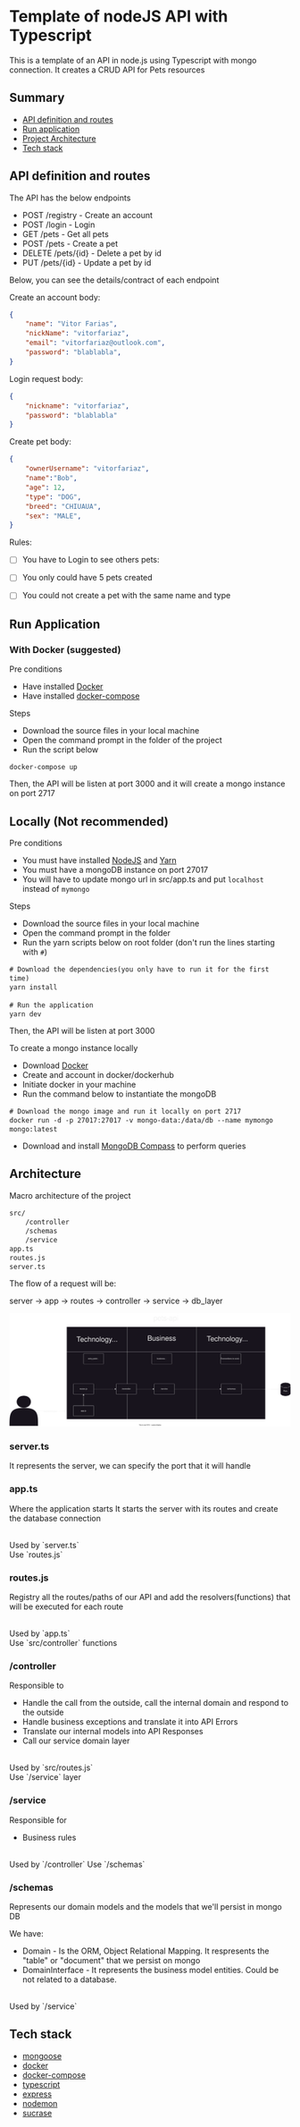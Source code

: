 # Template of nodeJS API with Typescript
This is a template of an API in node.js using Typescript with mongo connection.
It creates a CRUD API for Pets resources

## Summary
- [API definition and routes](#api-definition-and-routes)
- [Run application](#run-application)
- [Project Architecture](#architecture)
- [Tech stack](#tec)

## API definition and routes
The API has the below endpoints
- POST /registry - Create an account
- POST /login - Login 
- GET /pets - Get all pets
- POST /pets - Create a pet
- DELETE /pets/{id} - Delete a pet by id
- PUT /pets/{id} - Update a pet by id

Below, you can see the details/contract of each endpoint

Create an account body:
 ```json
 {
     "name": "Vitor Farias",
     "nickName": "vitorfariaz",
     "email": "vitorfariaz@outlook.com",
     "password": "blablabla",
 }
```

Login request body: 
```json
{
    "nickname": "vitorfariaz",
    "password": "blablabla"
}
```

Create pet body:
```json
{
    "ownerUsername": "vitorfariaz",
    "name":"Bob",
    "age": 12,
    "type": "DOG",
    "breed": "CHIUAUA",
    "sex": "MALE",
}
```

Rules:
 - [ ] You have to Login to see others pets: 
 - [ ] You only could have 5 pets created
 - [ ] You could not create a pet with the same name and type


## Run Application
### With Docker (suggested)

Pre conditions
- Have installed [Docker](https://docs.docker.com/desktop/) 
- Have installed [docker-compose](https://docs.docker.com/compose/install/)


Steps
- Download the source files in your local machine
- Open the command prompt in the folder of the project 
- Run the script below
```
docker-compose up
```
Then, the API will be listen at port 3000 and it will create a mongo instance on port 2717


## Locally (Not recommended)

Pre conditions
- You must have installed [NodeJS](https://nodejs.org/en/download/) and [Yarn](https://classic.yarnpkg.com/lang/en/docs/install/#windows-stable) 
- You must have a mongoDB instance on port 27017
- You will have to update mongo url in src/app.ts and put `localhost` instead of `mymongo`

Steps
- Download the source files in your local machine
- Open the command prompt in the folder 
- Run the yarn scripts below on root folder (don't run the lines starting with `#`)
``` 
# Download the dependencies(you only have to run it for the first time)
yarn install

# Run the application
yarn dev
```
Then, the API will be listen at port 3000


To create a mongo instance locally
- Download [Docker](https://www.docker.com/products/docker-desktop/)
- Create and account in docker/dockerhub
- Initiate docker in your machine
- Run the command below to instantiate the mongoDB
```
# Download the mongo image and run it locally on port 2717
docker run -d -p 27017:27017 -v mongo-data:/data/db --name mymongo mongo:latest
```

- Download and install [MongoDB Compass](https://www.mongodb.com/try/download/compass) to perform queries


## Architecture

Macro architecture of the project
```
src/
    /controller
    /schemas
    /service
app.ts
routes.js
server.ts
```

The flow of a request will be:
<br />

server -> app -> routes -> controller -> service -> db_layer
<br />

![](./node-template-api-architecture.svg)

### server.ts
It represents the server, we can specify the port that it will handle

### app.ts
Where the application starts
It starts the server with its routes and create the database connection

<br />
Used by `server.ts`

<br />
Use `routes.js`

### routes.js 
Registry all the routes/paths of our API and add the resolvers(functions) that will be executed for each route 

<br />
Used by `app.ts`
<br />
Use `src/controller` functions

### /controller

Responsible to 
- Handle the call from the outside, call the internal domain and respond to the outside
- Handle business exceptions and translate it into API Errors
- Translate our internal models into API Responses
- Call our service domain layer

<br />
Used by `src/routes.js`
<br />
Use `/service` layer

### /service

Responsible for 
- Business rules

<br />
Used by `/controller`
Use `/schemas`

### /schemas
Represents our domain models and the models that we'll persist in mongo DB

We have: 
- Domain - Is the ORM, Object Relational Mapping. It respresents the "table" or "document" that we persist on mongo
- DomainInterface - It represents the business model entities. Could be not related to a database. 

<br />
Used by `/service`

## Tech stack 

- [mongoose](https://mongoosejs.com/)
- [docker](https://www.docker.com/)
- [docker-compose](https://docs.docker.com/compose/)
- [typescript](https://www.typescriptlang.org/)
- [express](https://expressjs.com/)
- [nodemon](https://www.npmjs.com/package/nodemon)
- [sucrase](https://www.npmjs.com/package/sucrase)
